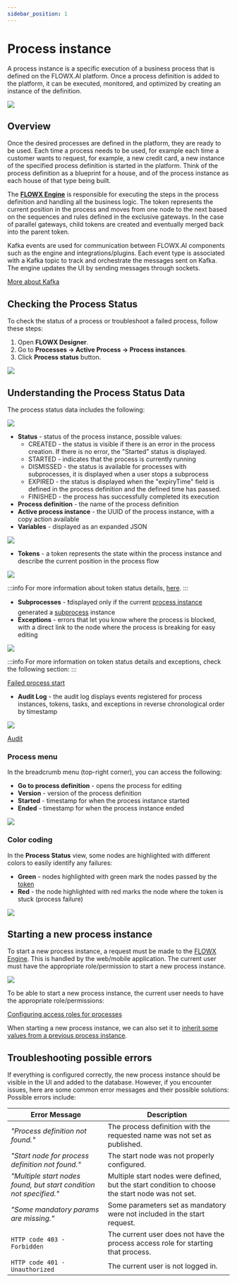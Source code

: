 ```yaml
---
sidebar_position: 1
---
```


# Process instance

A process instance is a specific execution of a business process that is defined on the FLOWX.AI platform. Once a process definition is added to the platform, it can be executed, monitored, and optimized by creating an instance of the definition.

![](../img/proc_instance_progress.png)

## Overview

Once the desired processes are defined in the platform, they are ready to be used. Each time a process needs to be used, for example each time a customer wants to request, for example, a new credit card, a new instance of the specified process definition is started in the platform. Think of the process definition as a blueprint for a house, and of the process instance as each house of that type being built.

The [**FLOWX Engine**](../../../terms/flowxai-process-engine) is responsible for executing the steps in the process definition and handling all the business logic. The token represents the current position in the process and moves from one node to the next based on the sequences and rules defined in the exclusive gateways. In the case of parallel gateways, child tokens are created and eventually merged back into the parent token.

Kafka events are used for communication between FLOWX.AI components such as the engine and integrations/plugins. Each event type is associated with a Kafka topic to track and orchestrate the messages sent on Kafka. The engine updates the UI by sending messages through sockets.

[More about Kafka](../../../platform-overview/frameworks-and-standards/event-driven-architecture-frameworks/intro-to-kafka-concepts.md)

## Checking the Process Status

To check the status of a process or troubleshoot a failed process, follow these steps:

1. Open **FLOWX Designer**.
2. Go to **Processes → Active Process → Process instances**.
3. Click **Process status** button.

![](../img/process_status.png)

## Understanding the Process Status Data

The process status data includes the following:

![](../img/process_status_data.png)

* **Status** - status of the process instance, possible values:
  * CREATED - the status is visible if there is an error in the process creation. If there is no error, the "Started" status is displayed.
  * STARTED - indicates that the process is currently running
  * DISMISSED - the status is available for processes with subprocesses, it is displayed when a user stops a subprocess
  * EXPIRED - the status is displayed when the "expiryTime" field is defined in the process definition and the defined time has passed.
  * FINISHED - the process has successfully completed its execution
* **Process definition** - the name of the process definition
* **Active process instance** - the UUID of the process instance, with a copy action available
* **Variables** - displayed as an expanded JSON

![](../img/process_variables.png)

* **Tokens** - a token represents the state within the process instance and describe the current position in the process flow

![](../img/process_tokens.png)

:::info
For more information about token status details, [here](../../token.md).
:::

* **Subprocesses** - :exclamation:displayed only if the current [process instance](../../../terms/flowx-process-instance) generated a [subprocess](../subprocess.md) instance
* **Exceptions** - errors that let you know where the process is blocked, with a direct link to the node where the process is breaking for easy editing

![](../img/process_exceptions.png)

:::info
For more information on token status details and exceptions, check the following section:
:::

[Failed process start](./failed-process-start.md)

* **Audit Log** - the audit log displays events registered for process instances, tokens, tasks, and exceptions in reverse chronological order by timestamp

![](../img/process_status_audit.png)

[Audit](../../../../platform-deep-dive/core-components/core-extensions/audit)

### Process menu

In the breadcrumb menu (top-right corner), you can access the following:

* **Go to process definition** - opens the process for editing
* **Version** - version of the process definition
* **Started** - timestamp for when the process instance started
* **Ended** - timestamp for when the process instance ended

![](../img/process_export_smth.png)

### Color coding

In the **Process Status** view, some nodes are highlighted with different colors to easily identify any failures:

* **Green** - nodes highlighted with green mark the nodes passed by the [token](../../token.md)
* **Red** - the node highlighted with red marks the node where the token is stuck (process failure)

![](../img/color_coding.gif)

## Starting a new process instance

To start a new process instance, a request must be made to the [FLOWX Engine](../../../platform-deep-dive/core-components/flowx-engine). This is handled by the web/mobile application. The current user must have the appropriate role/permission to start a new process instance.

![](../img/process_instance_diagram.png)

To be able to start a new process instance, the current user needs to have the appropriate role/permissions:

[Configuring access roles for processes](../../../platform-setup-guides/flowx-engine-setup-guide/configuring-access-roles-for-processes.md)

When starting a new process instance, we can also set it to [inherit some values from a previous process instance](../../../platform-deep-dive/core-components/flowx-engine.md#orchestration).

## Troubleshooting possible errors

If everything is configured correctly, the new process instance should be visible in the UI and added to the database. However, if you encounter issues, here are some common error messages and their possible solutions:
Possible errors include:

| Error Message                                                      | Description                                                                                      |
| ------------------------------------------------------------------ | ------------------------------------------------------------------------------------------------ |
| *"Process definition not found."*                                  | The process definition with the requested name was not set as published.                         |
| *"Start node for process definition not found."*                   | The start node was not properly configured.                                                      |
| *"Multiple start nodes found, but start condition not specified."* | Multiple start nodes were defined, but the start condition to choose the start node was not set. |
| *"Some mandatory params are missing."*                             | Some parameters set as mandatory were not included in the start request.                         |
| `HTTP code 403 - Forbidden`                                        | The current user does not have the process access role for starting that process.                |
| `HTTP code 401 - Unauthorized`                                     | The current user is not logged in.                                                               |
